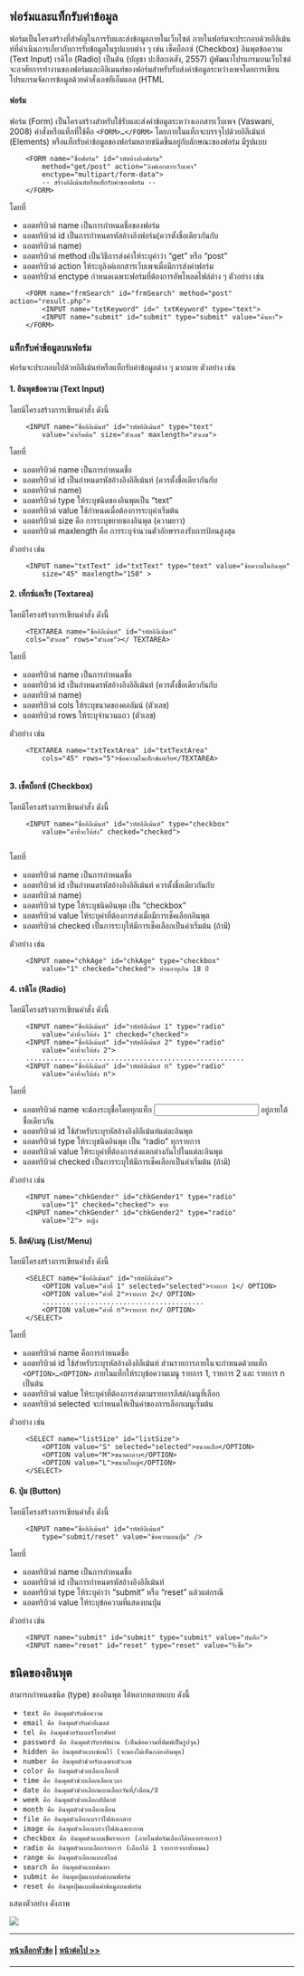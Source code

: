 ## ฟอร์มและแท็กรับค่าข้อมูล
ฟอร์มเป็นโครงสร้างที่สำคัญในการรับและส่งข้อมูลภายในเว็บไซต์ ภายในฟอร์มจะประกอบด้วยอิลิเม้นท์ที่ดำเนินการเกี่ยวกับการรับข้อมูลในรูปแบบต่าง ๆ เช่น เช็คบ็อกซ์ (Checkbox) อินพุตข้อความ (Text Input) เรดิโอ (Radio) เป็นต้น (บัญชา ปะสีละเตสัง, 2557) ผู้พัฒนาโปรแกรมบนเว็บไซต์จะอาศัยการทำงานของฟอร์มและอิลิเมนท์ของฟอร์มสำหรับรับส่งค่าข้อมูลระหว่างเพจโดยการเขียนโปรแกรมจัดการข้อมูลด้วยคำสั่งเอชทีเอ็มแอล (HTML

#### ฟอร์ม
ฟอร์ม (Form) เป็นโครงสร้างสำหรับใช้รับและส่งค่าข้อมูลระหว่างเอกสารเว็บเพจ (Vaswani, 2008) คำสั่งหรือแท็กที่ใช้คือ ```<FORM>…</FORM>``` โดยภายในแท็กจะบรรจุไปด้วยอิลีเม้นท์ (Elements) หรือแท็กรับค่าข้อมูลของฟอร์มหลายชนิดขึ้นอยู่กับลักษณะของฟอร์ม มีรูปแบบ
```
    <FORM name="ชื่อฟอร์ม" id="รหัสอ้างอิงฟอร์ม" 
        method="get/post" action="ลิงค์เอกสารเว็บเพจ"
        enctype="multipart/form-data">
        -- สร้างอิลีเม้นท์หรือแท็กรับค่าของฟอร์ม --
    </FORM>             
```
โดยที่ 	
* แอตทริบิวต์ name เป็นการกำหนดชื่อของฟอร์ม
* แอตทริบิวต์ id เป็นการกำหนดรหัสอ้างอิงฟอร์ม(ควรตั้งชื่อเดียวกันกับ 
* แอตทริบิวต์ name)
* แอตทริบิวต์ method เป็นวิธีการส่งค่าให้ระบุคำว่า “get” หรือ “post” 
* แอตทริบิวต์ action ให้ระบุลิงค์เอกสารเว็บเพจเมื่อมีการส่งค่าฟอร์ม
* แอตทริบิวต์ enctype กำหนดเฉพาะฟอร์มที่ต้องการอัพโหลดไฟล์ต่าง ๆ
ตัวอย่าง เช่น
```
    <FORM name="frmSearch" id="frmSearch" method="post" action="result.php">
        <INPUT name="txtKeyword" id=" txtKeyword" type="text">
        <INPUT name="submit" id="submit" type="submit" value="ค้นหา">
    </FORM>
```

### แท็กรับค่าข้อมูลบนฟอร์ม
ฟอร์มจะประกอบไปด้วยอิลีเม้นท์หรือแท็กรับค่าข้อมูลต่าง ๆ มากมาย ตัวอย่าง เช่น

#### 1. อินพุตข้อความ (Text Input)
โดยมีโครงสร้างการเขียนคำสั่ง ดังนี้
```
    <INPUT name="ชื่ออิลีเม้นท์" id="รหัสอิลีเม้นท์" type="text"
        value="ค่าเริ่มต้น" size="ตัวเลข" maxlength="ตัวเลข">                            
```
โดยที่ 	
* แอตทริบิวต์ name เป็นการกำหนดชื่อ
* แอตทริบิวต์ id เป็นกำหนดรหัสอ้างอิงอิลีเม้นท์ (ควรตั้งชื่อเดียวกันกับ 
* แอตทริบิวต์ name)
* แอตทริบิวต์ type ให้ระบุชนิดของอินพุตเป็น “text” 
* แอตทริบิวต์ value ใช้กำหนดเมื่อต้องการระบุค่าเริ่มต้น
* แอตทริบิวต์ size คือ การระบุขยายของอินพุต (ความยาว)
* แอตทริบิวต์ maxlength คือ การระบุจำนวนตัวอักษรรองรับการป้อนสูงสุด

ตัวอย่าง เช่น
```
    <INPUT name="txtText" id="txtText" type="text" value="ข้อความในอินพุต"
        size="45" maxlength="150" >                  
```

#### 2. เท็กซ์แอเรีย (Textarea)
โดยมีโครงสร้างการเขียนคำสั่ง ดังนี้
```
    <TEXTAREA name="ชื่ออิลีเม้นท์" id="รหัสอิลีเม้นท์" 
    cols="ตัวเลข" rows="ตัวเลข"></ TEXTAREA>                                                   
```
โดยที่ 	
* แอตทริบิวต์ name เป็นการกำหนดชื่อ
* แอตทริบิวต์ id เป็นกำหนดรหัสอ้างอิงอิลีเม้นท์ (ควรตั้งชื่อเดียวกันกับ 
* แอตทริบิวต์ name)
* แอตทริบิวต์ cols ให้ระบุขนาดของคอลัมน์ (ตัวเลข)
* แอตทริบิวต์ rows ให้ระบุจำนวนแถว (ตัวเลข)

ตัวอย่าง เช่น
```
    <TEXTAREA name="txtTextArea" id="txtTextArea" 
        cols="45" rows="5">ข้อความในเท็กซ์แอเรีย</TEXTAREA>                           
               
```

#### 3. เช็คบ็อกซ์ (Checkbox)
โดยมีโครงสร้างการเขียนคำสั่ง ดังนี้
```
    <INPUT name="ชื่ออิลีเม้นท์" id="รหัสอิลีเม้นท์" type="checkbox" 
        value="ค่าที่จะให้ส่ง" checked="checked">                           
                                              
```
โดยที่ 	
* แอตทริบิวต์ name เป็นการกำหนดชื่อ
* แอตทริบิวต์ id เป็นกำหนดรหัสอ้างอิงอิลีเม้นท์ ควรตั้งชื่อเดียวกันกับ 
* แอตทริบิวต์ name)
* แอตทริบิวต์ type ให้ระบุชนิดอินพุต เป็น “checkbox” 
* แอตทริบิวต์ value ให้ระบุค่าที่ต้องการส่งเมื่อมีการเช็คเลือกอินพุต 
* แอตทริบิวต์ checked เป็นการระบุให้มีการเช็คเลือกเป็นค่าเริ่มต้น (ถ้ามี)

ตัวอย่าง เช่น
```
    <INPUT name="chkAge" id="chkAge" type="checkbox"
        value="1" checked="checked"> ท่านอายุเกิน 18 ปี                                  
```

#### 4. เรดิโอ (Radio) 
โดยมีโครงสร้างการเขียนคำสั่ง ดังนี้
```
    <INPUT name="ชื่ออิลีเม้นท์" id="รหัสอิลีเม้นท์ 1" type="radio" 
        value="ค่าที่จะให้ส่ง 1" checked="checked">
    <INPUT name="ชื่ออิลีเม้นท์" id="รหัสอิลีเม้นท์ 2" type="radio" 
        value="ค่าที่จะให้ส่ง 2">
    ......................................................
    <INPUT name="ชื่ออิลีเม้นท์" id="รหัสอิลีเม้นท์ n" type="radio" 
        value="ค่าที่จะให้ส่ง n">                      
```
โดยที่ 	
* แอตทริบิวต์ name จะต้องระบุชื่อโดยทุกแท็ก <INPUT> อยู่ภายใต้ชื่อเดียวกัน
* แอตทริบิวต์ id ใช้สำหรับระบุรหัสอ้างอิงอิลีเม้นท์แต่ละอินพุต
* แอตทริบิวต์ type ให้ระบุชนิดอินพุต เป็น “radio” ทุกรายการ
* แอตทริบิวต์ value ให้ระบุค่าที่ต้องการส่งแตกต่างกันไปในแต่ละอินพุต
* แอตทริบิวต์ checked เป็นการระบุให้มีการเช็คเลือกเป็นค่าเริ่มต้น (ถ้ามี)

ตัวอย่าง เช่น
```
    <INPUT name="chkGender" id="chkGender1" type="radio"
        value="1" checked="checked"> ชาย
    <INPUT name="chkGender" id="chkGender2" type="radio"
        value="2"> หญิง                           
```

#### 5. ลีสต์/เมนู (List/Menu)
โดยมีโครงสร้างการเขียนคำสั่ง ดังนี้
```
    <SELECT name="ชื่ออิลีเม้นท์" id="รหัสอิลีเม้นท์">
        <OPTION value="ค่าที่ 1" selected="selected">รายการ 1</ OPTION>
        <OPTION value="ค่าที่ 2">รายการ 2</ OPTION>
        ........................................
        <OPTION value="ค่าที่ n">รายการ n</ OPTION>
    </SELECT>                
```
โดยที่ 	
* แอตทริบิวต์ name คือการกำหนดชื่อ
* แอตทริบิวต์ id ใช้สำหรับระบุรหัสอ้างอิงอิลีเม้นท์
ส่วนรายการภายในจะกำหนดด้วยแท็ก ```<OPTION>…<OPTION>``` ภายในแท็กให้ระบุข้อความเมนู รายการ 1, รายการ 2 และ รายการ n เป็นต้น
* แอตทริบิวต์ value ให้ระบุค่าที่ต้องการส่งตามรายการลีสต์/เมนูที่เลือก
* แอตทริบิวต์ selected จะกำหนดให้เป็นค่าของการเลือกเมนูเริ่มต้น 

ตัวอย่าง เช่น
```
    <SELECT name="listSize" id="listSize">
        <OPTION value="S" selected="selected">ขนาดเล็ก</OPTION>
        <OPTION value="M">ขนาดกลาง</OPTION>
        <OPTION value="L">ขนาดใหญ่</OPTION>
    </SELECT>                       
```

#### 6.	ปุ่ม (Button) 
โดยมีโครงสร้างการเขียนคำสั่ง ดังนี้
```
    <INPUT name="ชื่ออิลีเม้นท์" id="รหัสอิลีเม้นท์"
        type="submit/reset" value="ข้อความบนปุ่ม" />                                       
```
โดยที่ 	
* แอตทริบิวต์ name เป็นการกำหนดชื่อ
* แอตทริบิวต์ id เป็นการกำหนดรหัสอ้างอิงอิลีเม้นท์
* แอตทริบิวต์ type ให้ระบุคำว่า “submit” หรือ “reset” แล้วแต่กรณี
* แอตทริบิวต์ value ให้ระบุข้อความที่แสดงบนปุ่ม

ตัวอย่าง เช่น
```
    <INPUT name="submit" id="submit" type="submit" value="บันทึก">
    <INPUT name="reset" id="reset" type="reset" value="รีเซ็ต">                    
```

## ชนิดของอินพุต
สามารถกำหนดชนิด (type) ของอินพุต ได้หลากหลายแบบ ดังนี้
* ```text คือ อินพุตตัวรับข้อความ```
* ```email คือ อินพุตตัวรับค่าอีเมลล์```
* ```tel คือ อินพุตช่วยรับเบอร์โทรศัพท์```
* ```password คือ อินพุตตัวรับรหัสผ่าน (เห็นข้อความที่พิมพ์เป็นรูปจุด)```
* ```hidden	คือ อินพุตตัวแบบซ่อนไว้ (จะมองไม่เห็นกล่องอินพุต)```
* ```number	คือ อินพุตตัวช่วยรับเฉพาะตัวเลข```
* ```color คือ อินพุตตัวช่วยเลือกเลือกสี```
* ```time คือ อินพุตตัวช่วยเลือกเลือกเวลา```
* ```date คือ อินพุตตัวช่วยเลือกแบบเลือกวันที่/เดือน/ปี```
* ```week คือ อินพุตตัวช่วยเลือกสัปดาห์```
* ```month คือ อินพุตตัวช่วยเลือกเดือน```
* ```file คือ อินพุตตัวเลือกเบราว์ไฟล์เอกสาร```
* ```image คือ อินพุตตัวเลือกเบราว์ไฟล์เฉพาะภาพ```
* ```checkbox คือ อินพุตตัวแบบเช็ครายการ (ภายในฟอร์มเลือกได้หลายรายการ)```
* ```radio คือ อินพุตตัวแบบเลือกรายการ (เลือกได้ 1 รายการจากทั้งหมด)```
* ```range คือ อินพุตตัวเลือกแบบสไลด์```
* ```search	คือ อินพุตตัวแบบค้นหา```
* ```submit คือ อินพุตปุ่มแบบส่งค่าบนฟอร์ม```
* ```reset คือ อินพุตปุ่มแบบคืนค่าข้อมูลบนฟอร์ม```

แสดงตัวอย่าง ดังภาพ

<img src=output/element.png>

---
#### [หน้าเลือกหัวข้อ](README.md) | [หน้าต่อไป >>](0502.md)
---